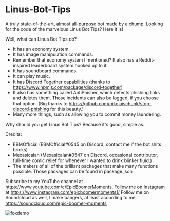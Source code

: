# Linus-Bot-Tips
A truly state-of-the-art, almost all-purpose bot made by a chump. Looking for the code of the marvelous Linus Bot Tips? Here it is!
 
Well, what can Linus Bot Tips do?
- It has an economy system.
- It has image manipulation commands.
- Remember that economy system I mentioned? It also has a Reddit-inspired leaderboard system hooked up to it.
- It has soundboard commands.
- It can play music.
- It has Discord Together capabilities (thanks to https://www.npmjs.com/package/discord-together)
- It also has something called AntiPhisher, which detects phishing links and deletes them. Those incidents can also be logged, if you choose that option. (Big thanks to https://github.com/nikolaischunk/stop-discord-phishing for this beauty.)
- Many more things, such as allowing you to commit money laundering.

Why should you get Linus Bot Tips?
Because it's good, simple as.

Credits:
- EBMOfficial (EBMOfficial#0545 on Discord, contact me if the bot shits bricks)
- Mexasicalan (Mexasicalan#0547 on Discord, occasional contributor, full-time comic relief for whenever I wanted to drink blinker fluid.)
- The makers of all of the brilliant packages that make many functions possible. Those packages can be found in package.json

Subscribe to my YouTube channel at https://www.youtube.com/c/EpicBoomerMoments.
Follow me on Instagram at https://www.instagram.com/epicboomermoments1/
Follow me on Soundcloud as well, I make bangers, at least according to me. https://soundcloud.com/epic-boomer-moments

![foxdemo](https://www.hospitalrecords.com/wp-content/uploads/2018/04/KOTRBW2LR-GJ-3.jpg)
